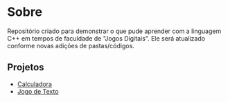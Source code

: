 # Sobre

Repositório criado para demonstrar o que pude aprender com a linguagem C++ em tempos de faculdade de "Jogos Digitais".
Ele será atualizado conforme novas adições de pastas/códigos.

## Projetos

- [Calculadora](/Calculadora)
- [Jogo de Texto](/GameTextBased/)